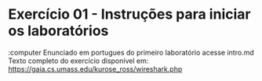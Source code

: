 # Exercício 01 - Instruções para iniciar os laboratórios
:computer Enunciado em portugues do primeiro laboratório acesse intro.md
Texto completo do exercício disponível em:  https://gaia.cs.umass.edu/kurose_ross/wireshark.php